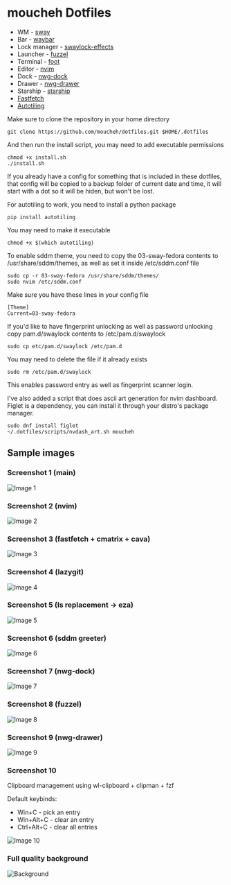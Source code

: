 # moucheh Dotfiles

- WM - [sway](https://github.com/moucheh/dotfiles/blob/master/config/sway/config)
- Bar - [waybar](https://github.com/moucheh/dotfiles/tree/master/config/waybar)
- Lock manager - [swaylock-effects](https://github.com/jirutka/swaylock-effects)
- Launcher - [fuzzel](https://github.com/moucheh/dotfiles/blob/master/config/fuzzel/fuzzel.ini)
- Terminal - [foot](https://github.com/moucheh/dotfiles/blob/master/config/foot/foot.ini)
- Editor - [nvim](https://github.com/moucheh/dotfiles/tree/master/config/nvim)
- Dock - [nwg-dock](https://github.com/moucheh/dotfiles/blob/master/config/nwg-dock/style.css)
- Drawer - [nwg-drawer](https://github.com/moucheh/dotfiles/blob/master/config/nwg-drawer/drawer.css)
- Starship - [starship](https://github.com/moucheh/dotfiles/blob/master/config/starship.toml)
- [Fastfetch](https://github.com/moucheh/dotfiles/blob/master/config/fastfetch/config.jsonc)
- [Autotiling](https://pypi.org/project/autotiling/)

Make sure to clone the repository in your home directory
    
    git clone https://github.com/moucheh/dotfiles.git $HOME/.dotfiles
    
And then run the install script, you may need to add executable permissions

    chmod +x install.sh
    ./install.sh

If you already have a config for something that is included in these dotfiles, that config will be copied to a backup folder of current date and time, it will start with a dot so it will be hiden, but won't be lost.

For autotiling to work, you need to install a python package

    pip install autotiling

You may need to make it executable

    chmod +x $(which autotiling)

To enable sddm theme, you need to copy the 03-sway-fedora contents to /usr/share/sddm/themes,
as well as set it inside /etc/sddm.conf file

    sudo cp -r 03-sway-fedora /usr/share/sddm/themes/
    sudo nvim /etc/sddm.conf

Make sure you have these lines in your config file

```
[Theme]
Current=03-sway-fedora
```

If you'd like to have fingerprint unlocking as well as password unlocking
copy pam.d/swaylock contents to /etc/pam.d/swaylock

    sudo cp etc/pam.d/swaylock /etc/pam.d

You may need to delete the file if it already exists

    sudo rm /etc/pam.d/swaylock

This enables password entry as well as fingerprint scanner login.

I've also added a script that does ascii art generation for nvim dashboard.
Figlet is a dependency, you can install it through your distro's package manager.

    sudo dnf install figlet
    ~/.dotfiles/scripts/nvdash_art.sh moucheh

## Sample images

### Screenshot 1 (main)
![Image 1](images/pic1.webp)

### Screenshot 2 (nvim)
![Image 2](images/pic2.webp)

### Screenshot 3 (fastfetch + cmatrix + cava)
![Image 3](images/pic3.webp)

### Screenshot 4 (lazygit)
![Image 4](images/pic4.webp)

### Screenshot 5 (ls replacement -> eza)
![Image 5](images/pic5.webp)

### Screenshot 6 (sddm greeter)
![Image 6](images/pic6.webp)

### Screenshot 7 (nwg-dock)
![Image 7](images/pic7.webp)

### Screenshot 8 (fuzzel)
![Image 8](images/pic8.webp)

### Screenshot 9 (nwg-drawer)
![Image 9](images/pic9.webp)

### Screenshot 10
Clipboard management using wl-clipboard + clipman + fzf

Default keybinds:
- Win+C      - pick an entry
- Win+Alt+C  - clear an entry
- Ctrl+Alt+C - clear all entries

![Image 10](images/pic10.webp)

### Full quality background
![Background](bg.jpg)
